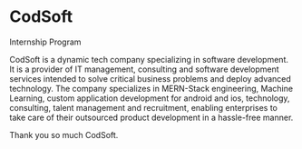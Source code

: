 # CodSoft
Internship Program

CodSoft is a dynamic tech company specializing in software development. It is a provider of IT management, consulting and software development services intended to solve critical business problems and deploy advanced technology. The company specializes in MERN-Stack engineering, Machine Learning, custom application development for android and ios, technology, consulting, talent management and recruitment, enabling enterprises to take care of their outsourced product development in a hassle-free manner.

Thank you so much CodSoft.
